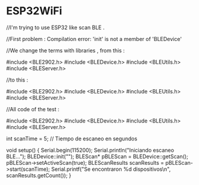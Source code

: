 # ESP32WiFi
//I'm trying to use ESP32 like scan BLE . 

//First problem : Compilation error: 'init' is not a member of 'BLEDevice' 

//We change the terms with libraries  , from this : 

#include <BLE2902.h>
#include <BLEDevice.h>
#include <BLEUtils.h>
#include <BLEServer.h>

//to this : 

#include <BLE2902.h>
#include <BLEDevice.h>
#include <BLEUtils.h>
#include <BLEServer.h>

//All code of the test : 

#include <BLE2902.h>
#include <BLEDevice.h>
#include <BLEUtils.h>
#include <BLEServer.h>

int scanTime = 5; // Tiempo de escaneo en segundos

void setup() {
  Serial.begin(115200);
  Serial.println("Iniciando escaneo BLE...");
  BLEDevice::init("");
  BLEScan* pBLEScan = BLEDevice::getScan();
  pBLEScan->setActiveScan(true);
  BLEScanResults scanResults = pBLEScan->start(scanTime);
  Serial.printf("Se encontraron %d dispositivos\n", scanResults.getCount());
}


